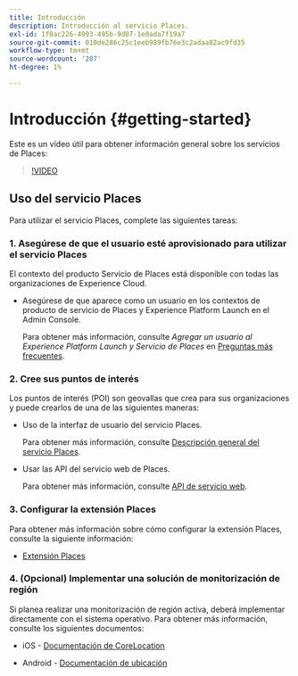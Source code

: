 ```yaml
---
title: Introducción
description: Introducción al servicio Places.
exl-id: 1f0ac226-4993-495b-9d07-1e0ada7f19a7
source-git-commit: 010de286c25c1eeb989fb76e3c2adaa82ac9fd35
workflow-type: tm+mt
source-wordcount: '207'
ht-degree: 1%

---
```


# Introducción {#getting-started}

Este es un vídeo útil para obtener información general sobre los servicios de Places:

<!--
Test of different youtube link for exl
-->

>[!VIDEO](https://video.tv.adobe.com/v/41647)

## Uso del servicio Places

Para utilizar el servicio Places, complete las siguientes tareas:

### 1. Asegúrese de que el usuario esté aprovisionado para utilizar el servicio Places

El contexto del producto Servicio de Places está disponible con todas las organizaciones de Experience Cloud.

* Asegúrese de que aparece como un usuario en los contextos de producto de servicio de Places y Experience Platform Launch en el Admin Console.

  Para obtener más información, consulte *Agregar un usuario al Experience Platform Launch y Servicio de Places* en [Preguntas más frecuentes](/help/places-gain-access.md).


### 2. Cree sus puntos de interés

Los puntos de interés (POI) son geovallas que crea para sus organizaciones y puede crearlos de una de las siguientes maneras:

* Uso de la interfaz de usuario del servicio Places.

  Para obtener más información, consulte [Descripción general del servicio Places](/help/poi-mgmt-ui/poi-mgmt-ui-overview.md).

* Usar las API del servicio web de Places.

  Para obtener más información, consulte [API de servicio web](/help/web-service-api/places-web-services.md).


### 3. Configurar la extensión Places

Para obtener más información sobre cómo configurar la extensión Places, consulte la siguiente información:

* [Extensión Places](/help/places-ext-aep-sdks/places-extension/places-extension.md)

### 4. (Opcional) Implementar una solución de monitorización de región

Si planea realizar una monitorización de región activa, deberá implementar directamente con el sistema operativo. Para obtener más información, consulte los siguientes documentos:

* iOS - [Documentación de CoreLocation](https://developer.apple.com/documentation/corelocation/monitoring_the_user_s_proximity_to_geographic_regions)

* Android - [Documentación de ubicación](https://developer.android.com/training/location/geofencing)
